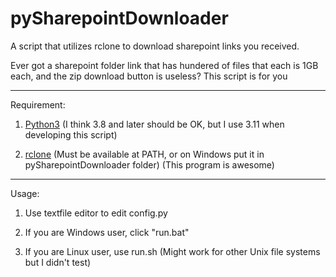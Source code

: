 # pySharepointDownloader

A script that utilizes rclone to download sharepoint links you received.

Ever got a sharepoint folder link that has hundered of files that each is 1GB each, and the zip download button is useless? This script is for you

---

Requirement:

1. [Python3](https://www.python.org/downloads/) (I think 3.8 and later should be OK, but I use 3.11 when developing this script)

2. [rclone](https://rclone.org/) (Must be available at PATH, or on Windows put it in pySharepointDownloader folder) (This program is awesome)

---

Usage:

1. Use textfile editor to edit config.py

2. If you are Windows user, click "run.bat"

3. If you are Linux user, use run.sh (Might work for other Unix file systems but I didn't test)
